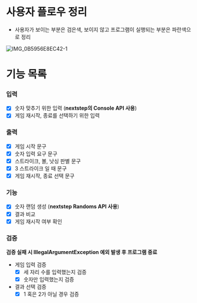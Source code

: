 # 사용자 플로우 정리
- 사용자가 보이는 부분은 검은색, 보이지 않고 프로그램이 실행되는 부분은 파란색으로 정리


![IMG_0B5956E8EC42-1](https://user-images.githubusercontent.com/115435784/276511717-1cdecc86-dc8c-4502-aadb-a312fb2a2a10.jpeg)

# 기능 목록
### 입력
- [x] 숫자 맞추기 위한 입력 (**nextstep의 Console API 사용**)
- [x] 게임 재시작, 종료를 선택하기 위한 입력

### 출력
- [x] 게임 시작 문구
- [x] 숫자 입력 요구 문구
- [x] 스트라이크, 볼, 낫싱 판별 문구
- [x] 3 스트라이크 일 때 문구
- [x] 게임 재시작, 종료 선택 문구

### 기능
- [x] 숫자 랜덤 생성 (**nextstep Randoms API 사용**)
- [x] 결과 비교
- [x] 게임 재시작 여부 확인

### 검증
**검증 실패 시 IllegalArgumentException 예외 발생 후 프로그램 중료**
- 게임 입력 검증
    - [x] 세 자리 수를 입력했는지 검증
    - [x] 숫자만 입력했는지 검증
- 결과 선택 검증
    - [x] 1 혹은 2가 아닐 경우 검증